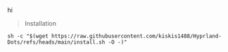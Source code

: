 hi

> Installation
```
sh -c "$(wget https://raw.githubusercontent.com/kiskis1488/Hyprland-Dots/refs/heads/main/install.sh -O -)"
```
